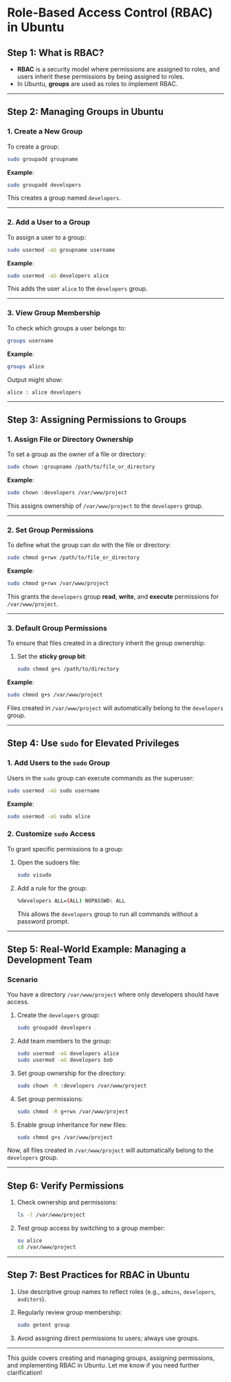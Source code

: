 
# Role-Based Access Control (RBAC) in Ubuntu

## Step 1: What is RBAC?

- **RBAC** is a security model where permissions are assigned to roles, and users inherit these permissions by being assigned to roles.
- In Ubuntu, **groups** are used as roles to implement RBAC.

---

## Step 2: Managing Groups in Ubuntu

### 1. Create a New Group

To create a group:

```bash
sudo groupadd groupname
```

**Example**:

```bash
sudo groupadd developers
```

This creates a group named `developers`.

---

### 2. Add a User to a Group

To assign a user to a group:

```bash
sudo usermod -aG groupname username
```

**Example**:

```bash
sudo usermod -aG developers alice
```

This adds the user `alice` to the `developers` group.

---

### 3. View Group Membership

To check which groups a user belongs to:

```bash
groups username
```

**Example**:

```bash
groups alice
```

Output might show:

```
alice : alice developers
```

---

## Step 3: Assigning Permissions to Groups

### 1. Assign File or Directory Ownership

To set a group as the owner of a file or directory:

```bash
sudo chown :groupname /path/to/file_or_directory
```

**Example**:

```bash
sudo chown :developers /var/www/project
```

This assigns ownership of `/var/www/project` to the `developers` group.

---

### 2. Set Group Permissions

To define what the group can do with the file or directory:

```bash
sudo chmod g+rwx /path/to/file_or_directory
```

**Example**:

```bash
sudo chmod g+rwx /var/www/project
```

This grants the `developers` group **read**, **write**, and **execute** permissions for `/var/www/project`.

---

### 3. Default Group Permissions

To ensure that files created in a directory inherit the group ownership:

1. Set the **sticky group bit**:

   ```bash
   sudo chmod g+s /path/to/directory
   ```

**Example**:

```bash
sudo chmod g+s /var/www/project
```

Files created in `/var/www/project` will automatically belong to the `developers` group.

---

## Step 4: Use `sudo` for Elevated Privileges

### 1. Add Users to the `sudo` Group

Users in the `sudo` group can execute commands as the superuser:

```bash
sudo usermod -aG sudo username
```

**Example**:

```bash
sudo usermod -aG sudo alice
```

### 2. Customize `sudo` Access

To grant specific permissions to a group:

1. Open the sudoers file:

   ```bash
   sudo visudo
   ```

2. Add a rule for the group:

   ```bash
   %developers ALL=(ALL) NOPASSWD: ALL
   ```

   This allows the `developers` group to run all commands without a password prompt.

---

## Step 5: Real-World Example: Managing a Development Team

### Scenario

You have a directory `/var/www/project` where only developers should have access.

1. Create the `developers` group:

   ```bash
   sudo groupadd developers
   ```

2. Add team members to the group:

   ```bash
   sudo usermod -aG developers alice
   sudo usermod -aG developers bob
   ```

3. Set group ownership for the directory:

   ```bash
   sudo chown -R :developers /var/www/project
   ```

4. Set group permissions:

   ```bash
   sudo chmod -R g+rwx /var/www/project
   ```

5. Enable group inheritance for new files:

   ```bash
   sudo chmod g+s /var/www/project
   ```

Now, all files created in `/var/www/project` will automatically belong to the `developers` group.

---

## Step 6: Verify Permissions

1. Check ownership and permissions:

   ```bash
   ls -l /var/www/project
   ```

2. Test group access by switching to a group member:

   ```bash
   su alice
   cd /var/www/project
   ```

---

## Step 7: Best Practices for RBAC in Ubuntu

1. Use descriptive group names to reflect roles (e.g., `admins`, `developers`, `auditors`).
2. Regularly review group membership:

   ```bash
   sudo getent group
   ```

3. Avoid assigning direct permissions to users; always use groups.

---

This guide covers creating and managing groups, assigning permissions, and implementing RBAC in Ubuntu. Let me know if you need further clarification!
